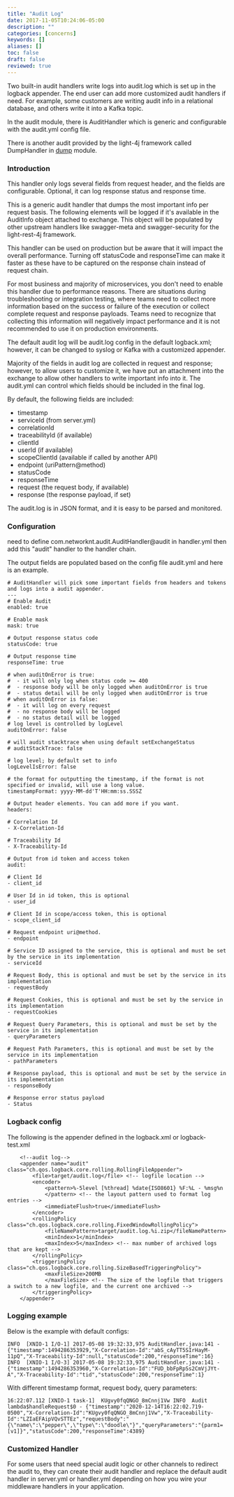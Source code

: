 ```yaml
---
title: "Audit Log"
date: 2017-11-05T10:24:06-05:00
description: ""
categories: [concerns]
keywords: []
aliases: []
toc: false
draft: false
reviewed: true
---
```


Two built-in audit handlers write logs into audit.log which is set up in the logback appender. The end user can add more customized audit handlers if need. For example, some customers are writing audit info in a relational database, and others write it into a Kafka topic. 

In the audit module, there is AuditHandler which is generic and configurable with the audit.yml config file. 

There is another audit provided by the light-4j framework called DumpHandler in [dump](/concern/dump/) module. 

### Introduction 

This handler only logs several fields from request header, and the fields are configurable. Optional, it can log response status and response time.

This is a generic audit handler that dumps the most important info per request basis. The following elements will be logged if it's available in the AuditInfo object attached to exchange. This object will be populated by other upstream handlers like swagger-meta and swagger-security for the light-rest-4j framework.

This handler can be used on production but be aware that it will impact the overall performance. Turning off statusCode and responseTime can make it faster as these have to be captured on the response chain instead of request chain.

For most business and majority of microservices, you don't need to enable this handler due to performance reasons. There are situations during troubleshooting or integration testing, where teams need to collect more information based on the success or failure of the execution or collect complete request and response payloads. Teams need to recognize that collecting this information will negatively impact performance and it is not recommended to use it on production environments.

The default audit log will be audit.log config in the default logback.xml; however, it can be changed to syslog or Kafka with a customized appender.

Majority of the fields in audit log are collected in request and response; however, to allow users to customize it, we have put an attachment into the exchange to allow other handlers to write important info into it. The audit.yml can control which fields should be included in the final log.

By default, the following fields are included:

 * timestamp
 * serviceId (from server.yml)
 * correlationId
 * traceabilityId (if available)
 * clientId
 * userId (if available)
 * scopeClientId (available if called by another API)
 * endpoint (uriPattern@method)
 * statusCode
 * responseTime
 * request (the request body, if available)
 * response (the response payload, if set)

The audit.log is in JSON format, and it is easy to be parsed and monitored. 

### Configuration
need to define com.networknt.audit.AuditHandler@audit in handler.yml then add this "audit" handler to the handler chain.
 
The output fields are populated based on the config file audit.yml and here is an example. 

```
# AuditHandler will pick some important fields from headers and tokens and logs into a audit appender.
---
# Enable Audit
enabled: true

# Enable mask
mask: true

# Output response status code
statusCode: true

# Output response time
responseTime: true

# when auditOnError is true:
#  - it will only log when status code >= 400
#  - response body will be only logged when auditOnError is true
#  - status detail will be only logged when auditOnError is true
# when auditOnError is false:
#  - it will log on every request
#  - no response body will be logged
#  - no status detail will be logged
# log level is controlled by logLevel
auditOnError: false

# will audit stacktrace when using default setExchangeStatus
# auditStackTrace: false

# log level; by default set to info
logLevelIsError: false

# the format for outputting the timestamp, if the format is not specified or invalid, will use a long value.
timestampFormat: yyyy-MM-dd'T'HH:mm:ss.SSSZ

# Output header elements. You can add more if you want.
headers:

# Correlation Id
- X-Correlation-Id

# Traceability Id
- X-Traceability-Id

# Output from id token and access token
audit:

# Client Id
- client_id

# User Id in id token, this is optional
- user_id

# Client Id in scope/access token, this is optional
- scope_client_id

# Request endpoint uri@method.
- endpoint

# Service ID assigned to the service, this is optional and must be set by the service in its implementation
- serviceId

# Request Body, this is optional and must be set by the service in its implementation
- requestBody

# Request Cookies, this is optional and must be set by the service in its implementation
- requestCookies

# Request Query Parameters, this is optional and must be set by the service in its implementation
- queryParameters

# Request Path Parameters, this is optional and must be set by the service in its implementation
- pathParameters

# Response payload, this is optional and must be set by the service in its implementation
- responseBody

# Response error status payload
- Status

```

### Logback config

The following is the appender defined in the logback.xml or logback-test.xml

```
    <!--audit log-->
    <appender name="audit" class="ch.qos.logback.core.rolling.RollingFileAppender">
        <file>target/audit.log</file> <!-- logfile location -->
        <encoder>
            <pattern>%-5level [%thread] %date{ISO8601} %F:%L - %msg%n
            </pattern> <!-- the layout pattern used to format log entries -->
            <immediateFlush>true</immediateFlush>
        </encoder>
        <rollingPolicy class="ch.qos.logback.core.rolling.FixedWindowRollingPolicy">
            <fileNamePattern>target/audit.log.%i.zip</fileNamePattern>
            <minIndex>1</minIndex>
            <maxIndex>5</maxIndex> <!-- max number of archived logs that are kept -->
        </rollingPolicy>
        <triggeringPolicy class="ch.qos.logback.core.rolling.SizeBasedTriggeringPolicy">
            <maxFileSize>200MB
            </maxFileSize> <!-- The size of the logfile that triggers a switch to a new logfile, and the current one archived -->
        </triggeringPolicy>
    </appender>

```

### Logging example
Below is the example with default configs:

```
INFO  [XNIO-1 I/O-1] 2017-05-08 19:32:33,975 AuditHandler.java:141 - {"timestamp":1494286353929,"X-Correlation-Id":"abS_cAyTT5SIrHayM-11pQ","X-Traceability-Id":null,"statusCode":200,"responseTime":16}
INFO  [XNIO-1 I/O-3] 2017-05-08 19:32:33,975 AuditHandler.java:141 - {"timestamp":1494286353960,"X-Correlation-Id":"FUD_bbFpRpSs2CmVjJYt-A","X-Traceability-Id":"tid","statusCode":200,"responseTime":1}
```
With different timestamp format, request body, query parameters:
```
16:22:07.112 [XNIO-1 task-1]  KUgvy0fqQNGO_8mCnnj1Vw INFO  Audit lambda$handleRequest$0 - {"timestamp":"2020-12-14T16:22:02.719-0500","X-Correlation-Id":"KUgvy0fqQNGO_8mCnnj1Vw","X-Traceability-Id":"LZIaEFAipVQvSTTEz","requestBody":"{\"name\":\"pepper\",\"type\":\"doodle\"}","queryParameters":"{parm1=[v1]}","statusCode":200,"responseTime":4389}

```

### Customized Handler

For some users that need special audit logic or other channels to redirect the audit to, they can create their audit handler and replace the default audit handler in server.yml or handler.yml depending on how you wire your middleware handlers in your application. 
